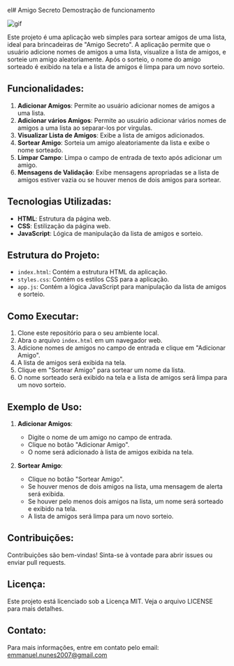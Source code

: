 el# Amigo Secreto
 Demostração de funcionamento

   ![gif](https://github.com/user-attachments/assets/9ca71260-78ba-4753-ac80-50bf927b1fa9)


Este projeto é uma aplicação web simples para sortear amigos de uma lista, ideal para brincadeiras de "Amigo Secreto". A aplicação permite que o usuário adicione nomes de amigos a uma lista, visualize a lista de amigos, e sorteie um amigo aleatoriamente. Após o sorteio, o nome do amigo sorteado é exibido na tela e a lista de amigos é limpa para um novo sorteio.

## Funcionalidades:
1. **Adicionar Amigos**: Permite ao usuário adicionar nomes de amigos a uma lista.
2. **Adicionar vários Amigos**: Permite ao usuário adicionar vários nomes de amigos a uma lista ao separar-los por virgulas.
3. **Visualizar Lista de Amigos**: Exibe a lista de amigos adicionados.
4. **Sortear Amigo**: Sorteia um amigo aleatoriamente da lista e exibe o nome sorteado.
5. **Limpar Campo**: Limpa o campo de entrada de texto após adicionar um amigo.
6. **Mensagens de Validação**: Exibe mensagens apropriadas se a lista de amigos estiver vazia ou se houver menos de dois amigos para sortear.

## Tecnologias Utilizadas:
- **HTML**: Estrutura da página web.
- **CSS**: Estilização da página web.
- **JavaScript**: Lógica de manipulação da lista de amigos e sorteio.

## Estrutura do Projeto:
- `index.html`: Contém a estrutura HTML da aplicação.
- `styles.css`: Contém os estilos CSS para a aplicação.
- `app.js`: Contém a lógica JavaScript para manipulação da lista de amigos e sorteio.

## Como Executar:
1. Clone este repositório para o seu ambiente local.
2. Abra o arquivo `index.html` em um navegador web.
3. Adicione nomes de amigos no campo de entrada e clique em "Adicionar Amigo".
4. A lista de amigos será exibida na tela.
5. Clique em "Sortear Amigo" para sortear um nome da lista.
6. O nome sorteado será exibido na tela e a lista de amigos será limpa para um novo sorteio.

## Exemplo de Uso:
1. **Adicionar Amigos**:
   - Digite o nome de um amigo no campo de entrada.
   - Clique no botão "Adicionar Amigo".
   - O nome será adicionado à lista de amigos exibida na tela.

2. **Sortear Amigo**:
   - Clique no botão "Sortear Amigo".
   - Se houver menos de dois amigos na lista, uma mensagem de alerta será exibida.
   - Se houver pelo menos dois amigos na lista, um nome será sorteado e exibido na tela.
   - A lista de amigos será limpa para um novo sorteio.

## Contribuições:
Contribuições são bem-vindas! Sinta-se à vontade para abrir issues ou enviar pull requests.

## Licença:
Este projeto está licenciado sob a Licença MIT. Veja o arquivo LICENSE para mais detalhes.

## Contato:
Para mais informações, entre em contato pelo email: emmanuel.nunes2007@gmail.com
